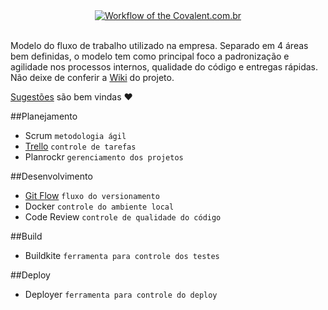 
<div align="center">
    <a href="http://www.covalent.com.br/" target="_blank" title="Workflow">
        <img src="covalent.png" alt="Workflow of the Covalent.com.br">
    </a>
</div>

<br>

Modelo do fluxo de trabalho utilizado na empresa. Separado em 4 áreas bem definidas, o modelo tem como principal foco a padronização e agilidade nos processos internos, qualidade do código e entregas rápidas. Não deixe de conferir a [Wiki](https://github.com/angulo-digital/fluxo-trabalho/wiki) do projeto.

[Sugestões](https://github.com/angulo-digital/fluxo-trabalho/issues) são bem vindas :heart:

##Planejamento
- Scrum `metodologia ágil`
- [Trello](/planejamento/trello.md) `controle de tarefas`
- Planrockr `gerenciamento dos projetos`

##Desenvolvimento
- [Git Flow](/desenvolvimento/git-flow.md) `fluxo do versionamento`
- Docker `controle do ambiente local`
- Code Review `controle de qualidade do código`

##Build
- Buildkite `ferramenta para controle dos testes`

##Deploy
- Deployer `ferramenta para controle do deploy`